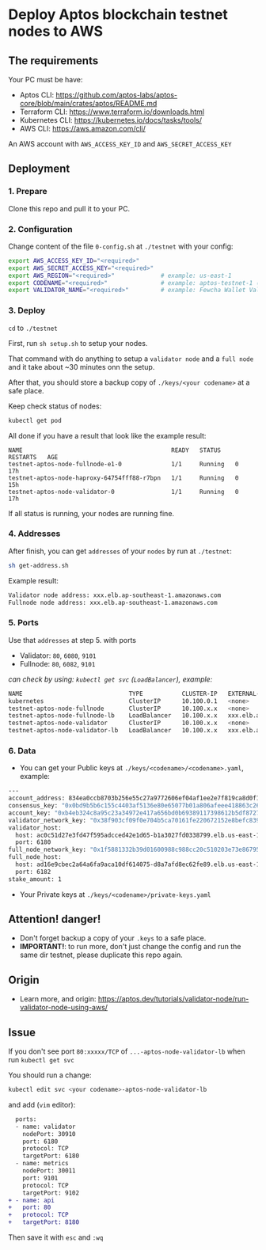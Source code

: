 # Deploy Aptos blockchain testnet nodes to AWS

## The requirements

Your PC must be have:

- Aptos CLI: https://github.com/aptos-labs/aptos-core/blob/main/crates/aptos/README.md
- Terraform CLI: https://www.terraform.io/downloads.html
- Kubernetes CLI: https://kubernetes.io/docs/tasks/tools/
- AWS CLI: https://aws.amazon.com/cli/

An AWS account with `AWS_ACCESS_KEY_ID` and `AWS_SECRET_ACCESS_KEY`

## Deployment

### 1. Prepare

 Clone this repo and pull it to your PC.

### 2. Configuration

Change content of the file `0-config.sh` at `./testnet` with your config:

```bash
export AWS_ACCESS_KEY_ID="<required>"
export AWS_SECRET_ACCESS_KEY="<required>"
export AWS_REGION="<required>"             # example: us-east-1
export CODENAME="<required>"               # example: aptos-testnet-1 (Should choose unique name or random string like: my-node-5ad612)
export VALIDATOR_NAME="<required>"         # example: Fewcha Wallet Validator Node
```

### 3. Deploy

`cd` to `./testnet`

First, run `sh setup.sh` to setup your nodes.

That command with do anything to setup a `validator node` and a `full node` and it take about ~30 minutes onn the setup.

After that, you should store a backup copy of `./keys/<your codename>` at a safe place.

Keep check status of nodes:

```bash
kubectl get pod
```

All done if you have a result that look like the example result:

```
NAME                                          READY   STATUS    RESTARTS   AGE
testnet-aptos-node-fullnode-e1-0              1/1     Running   0          17h
testnet-aptos-node-haproxy-64754fff88-r7bpn   1/1     Running   0          15h
testnet-aptos-node-validator-0                1/1     Running   0          17h
```

If all status is running, your nodes are running fine.

### 4. Addresses

After finish, you can get `addresses` of your `nodes` by run at `./testnet`:

```bash
sh get-address.sh
```

Example result:

```bash
Validator node address: xxx.elb.ap-southeast-1.amazonaws.com
Fullnode node address: xxx.elb.ap-southeast-1.amazonaws.com
```

### 5. Ports

Use that `addresses` at step 5. with ports

- Validator: `80`, `6080`, `9101`
- Fullnode: `80`, `6082`, `9101`

*can check by using: `kubectl get svc` (`LoadBalancer`), example:*

```bash
NAME                              TYPE           CLUSTER-IP   EXTERNAL-IP                            PORT(S)                                      AGE
kubernetes                        ClusterIP      10.100.0.1   <none>                                 443/TCP                                      11h
testnet-aptos-node-fullnode       ClusterIP      10.100.x.x   <none>                                 6182/TCP,9101/TCP,8080/TCP                   11h
testnet-aptos-node-fullnode-lb    LoadBalancer   10.100.x.x   xxx.elb.ap-southeast-1.amazonaws.com   6182:30277/TCP,9101:31312/TCP,80:31317/TCP   11h
testnet-aptos-node-validator      ClusterIP      10.100.x.x   <none>                                 6180/TCP,6181/TCP,9101/TCP                   11h
testnet-aptos-node-validator-lb   LoadBalancer   10.100.x.x   xxx.elb.ap-southeast-1.amazonaws.com   6180:32538/TCP,9101:32082/TCP,80:31101/TCP   11h
```

### 6. Data

- You can get your Public keys at `./keys/<codename>/<codename>.yaml`, example:

```bash
---
account_address: 834ea0ccb8703b256e55c27a9772606ef04af1ee2e7f819ca8d0f13d2a6508cf
consensus_key: "0x0bd9b5b6c155c4403af5136e80e65077b01a806afeee418863c266e877a83892"
account_key: "0xb4eb324c8a95c23a34972e417a656bd0b69389117398612b5df87271e57f2607"
validator_network_key: "0x38f903cf09f0e704b5ca70161fe220672152e8befc839f93ddb5cd2eca253465"
validator_host:
  host: ac0c51d27e3fd47f595adcced42e1d65-b1a3027fd0338799.elb.us-east-1.amazonaws.com
  port: 6180
full_node_network_key: "0x1f5881332b39d01600988c988cc20c510203e73e8679558570af9b27bdd70a7b"
full_node_host:
  host: ad16e9cbec2a64a6fa9aca10df614075-d8a7afd8ec62fe89.elb.us-east-1.amazonaws.com
  port: 6182
stake_amount: 1
```

- Your Private keys at `./keys/<codename>/private-keys.yaml`

## Attention! danger!

- Don't forget backup a copy of your `.keys` to a safe place.
- **IMPORTANT!**: to run more, don't just change the config and run the same dir testnet, please duplicate this repo again.

## Origin

- Learn more, and origin: https://aptos.dev/tutorials/validator-node/run-validator-node-using-aws/

## Issue

If you don't see port `80:xxxxx/TCP` of `...-aptos-node-validator-lb` when run `kubectl get svc`

You should run a change:

```bash
kubectl edit svc <your codename>-aptos-node-validator-lb
```

and add (`vim` editor):

```diff
  ports:
  - name: validator
    nodePort: 30910
    port: 6180
    protocol: TCP
    targetPort: 6180
  - name: metrics
    nodePort: 30011
    port: 9101
    protocol: TCP
    targetPort: 9102
+ - name: api
+   port: 80
+   protocol: TCP
+   targetPort: 8180
```

Then save it with `esc` and `:wq`